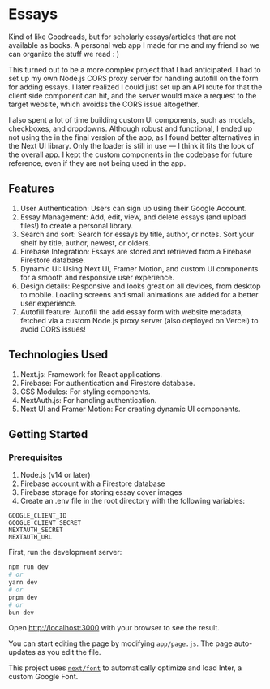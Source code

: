 # Essays

Kind of like Goodreads, but for scholarly essays/articles that are not available as books. A personal web app I made for me and my friend so we can organize the stuff we read  :  )

This turned out to be a more complex project that I had anticipated. I had to set up my own Node.js CORS proxy server for handling autofill on the form for adding essays. I later realized I could just set up an API route for that the client side component can hit, and the server would make a request to the target website, which avoidss the CORS issue altogether.

I also spent a lot of time building custom UI components, such as modals, checkboxes, and dropdowns. Although robust and functional, I ended up not using the in the final version of the app, as I found better alternatives in the Next UI library. Only the loader is still in use — I think it fits the look of the overall app. I kept the custom components in the codebase for future reference, even if they are not being used in the app.

## Features

1. User Authentication: Users can sign up using their Google Account.
2. Essay Management: Add, edit, view, and delete essays (and upload files!) to create a personal library.
3. Search and sort: Search for essays by title, author, or notes. Sort your shelf by title, author, newest, or olders.
4. Firebase Integration: Essays are stored and retrieved from a Firebase Firestore database.
5. Dynamic UI: Using Next UI, Framer Motion, and custom UI components for a smooth and responsive user experience.
6. Design details: Responsive and looks great on all devices, from desktop to mobile. Loading screens and small animations are added for a better user experience.
7. Autofill feature: Autofill the add essay form with website metadata, fetched via a custom Node.js proxy server (also deployed on Vercel) to avoid CORS issues!

## Technologies Used

1. Next.js: Framework for React applications.
2. Firebase: For authentication and Firestore database.
3. CSS Modules: For styling components.
4. NextAuth.js: For handling authentication.
5. Next UI and Framer Motion: For creating dynamic UI components.


## Getting Started

### Prerequisites
1. Node.js (v14 or later)
2. Firebase account with a Firestore database
3. Firebase storage for storing essay cover images
4. Create an .env file in the root directory with the following variables:

```
GOOGLE_CLIENT_ID
GOOGLE_CLIENT_SECRET
NEXTAUTH_SECRET
NEXTAUTH_URL
```

First, run the development server:

```bash
npm run dev
# or
yarn dev
# or
pnpm dev
# or
bun dev
```

Open [http://localhost:3000](http://localhost:3000) with your browser to see the result.

You can start editing the page by modifying `app/page.js`. The page auto-updates as you edit the file.

This project uses [`next/font`](https://nextjs.org/docs/basic-features/font-optimization) to automatically optimize and load Inter, a custom Google Font.

